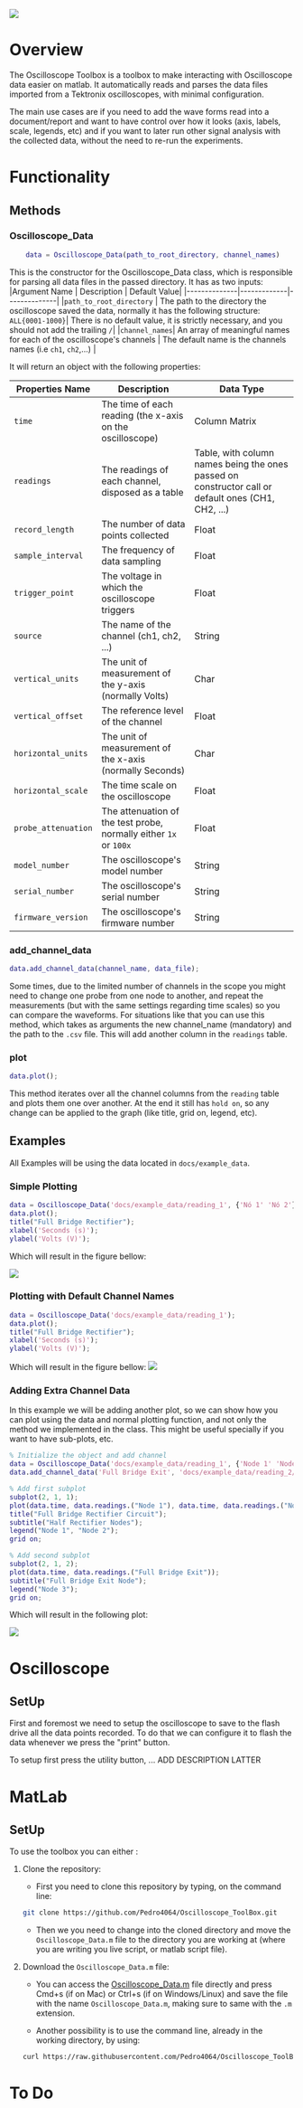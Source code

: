 ![](docs/Logo.png)
# Overview
The Oscilloscope Toolbox is a toolbox to make interacting with Oscilloscope data easier on matlab. It automatically reads and parses the data files imported from a Tektronix oscilloscopes, with minimal configuration. 

The main use cases are if you need to add the wave forms read into a document/report and want to have control over how it looks (axis, labels, scale, legends, etc) and if you want to later run other signal analysis with the collected data, without the need to re-run the experiments.


# Functionality

## Methods 

### Oscilloscope_Data
```matlab
    data = Oscilloscope_Data(path_to_root_directory, channel_names)
```
This is the constructor for the Oscilloscope_Data class, which is responsible for parsing all data files in the passed directory. It has as two inputs:
|Argument Name | Description | Default Value|
|--------------|-------------|--------------|
|`path_to_root_directory` | The path to the directory the oscilloscope saved the data, normally it has the following structure: `ALL{0001-1000}`| There is no default value, it is strictly necessary, and you should not add the trailing `/`|
|`channel_names`| An array of meaningful names for each of the oscilloscope's channels | The default name is the channels names (i.e `ch1`, `ch2`,...) |

It will return an object with the following properties:

|Properties Name| Description | Data Type |
|---------------|-------------| ----------|
|`time` | The time of each reading (the x-axis on the oscilloscope)| Column Matrix|
|`readings` | The readings of each channel, disposed as a table| Table, with column names being the ones passed on constructor call or default ones (CH1, CH2, ...)|
|`record_length` | The number of data points collected | Float|
|`sample_interval` | The frequency of data sampling|Float |
|`trigger_point` | The voltage in which the oscilloscope triggers| Float|
|`source` | The name of the channel (ch1, ch2, ...)| String|
|`vertical_units` | The unit of measurement of the y-axis (normally Volts)| Char|
|`vertical_offset` | The reference level of the channel | Float|
|`horizontal_units` | The unit of measurement of the x-axis (normally Seconds)| Char |
|`horizontal_scale` | The time scale on the oscilloscope| Float|
|`probe_attenuation` | The attenuation of the test probe, normally either `1x` or `100x` | Float |
|`model_number` | The oscilloscope's model number| String|
|`serial_number` | The oscilloscope's serial number| String |
|`firmware_version` | The oscilloscope's firmware number| String|

### add_channel_data
```matlab
data.add_channel_data(channel_name, data_file);
```

Some times, due to the limited number of channels in the scope you might need to change one probe from one node to another, and repeat the measurements (but with the same settings regarding time scales) so you can compare the waveforms. For situations like that you can use this method, which takes as arguments the new channel_name (mandatory) and the path  to the `.csv` file. This will add another column in the `readings` table.

### plot
```matlab
data.plot();
```

This method iterates over all the channel columns from the `reading` table and plots them one over another. At the end it still has `hold on`, so any change can be applied to the graph (like title, grid on, legend, etc).

## Examples

All Examples will be using the data located in `docs/example_data`.

### Simple Plotting
```matlab
data = Oscilloscope_Data('docs/example_data/reading_1', {'Nó 1' 'Nó 2'});
data.plot();
title("Full Bridge Rectifier");
xlabel('Seconds (s)'); 
ylabel('Volts (V)');
```

Which will result in the figure bellow:

![](/docs/plots/Full_Bridge_2_Nodes.png)


### Plotting with Default Channel Names
```matlab
data = Oscilloscope_Data('docs/example_data/reading_1');
data.plot();
title("Full Bridge Rectifier");
xlabel('Seconds (s)'); 
ylabel('Volts (V)');
```

Which will result in the figure bellow:
![](/docs/plots/Full_Bridge_2_Default_Nodes.png)

### Adding Extra Channel Data
In this example we will be adding another plot, so we can show how you can plot using the data and normal plotting function, and not only the method we implemented in the class. This might be useful specially if you want to have sub-plots, etc.
```matlab
% Initialize the object and add channel
data = Oscilloscope_Data('docs/example_data/reading_1', {'Node 1' 'Node 2'});
data.add_channel_data('Full Bridge Exit', 'docs/example_data/reading_2/F0001CH2.csv');

% Add first subplot
subplot(2, 1, 1);
plot(data.time, data.readings.("Node 1"), data.time, data.readings.("Node 2"));
title("Full Bridge Rectifier Circuit");
subtitle("Half Rectifier Nodes");
legend("Node 1", "Node 2");
grid on;

% Add second subplot
subplot(2, 1, 2);
plot(data.time, data.readings.("Full Bridge Exit"));
subtitle("Full Bridge Exit Node");
legend("Node 3");
grid on;
```

Which will result in the following plot:

![](/docs/plots/Full_Bridge_3_Nodes.png)

# Oscilloscope 

## SetUp
First and foremost we need to setup the oscilloscope to save to the flash drive all the data points recorded. To do that we can configure it to flash the data whenever we press the "print" button.

To setup first press the utility button, ... ADD DESCRIPTION LATTER

# MatLab 

##  SetUp
To use the toolbox you can either :

1. Clone the repository: 
    - First you need to clone this repository by typing, on the command line: 
    ```bash
    git clone https://github.com/Pedro4064/Oscilloscope_ToolBox.git
    ```

    - Then we you need to change into the cloned directory and move the `Oscilloscope_Data.m` file to the directory you are working at (where you are writing you live script, or matlab script file).

2. Download the `Oscilloscope_Data.m` file:
    - You can access the [Oscilloscope_Data.m](https://raw.githubusercontent.com/Pedro4064/Oscilloscope_ToolBox/master/Oscilloscope_Data.m) file directly and press Cmd+s (if on Mac) or Ctrl+s (if on Windows/Linux) and save the file with the name `Oscilloscope_Data.m`, making sure to same with the `.m` extension.

    - Another possibility is to use the command line, already in the working directory, by using:
    ```bash
    curl https://raw.githubusercontent.com/Pedro4064/Oscilloscope_ToolBox/master/Oscilloscope_Data.m > Oscilloscope_Data.m
    ```


# To Do